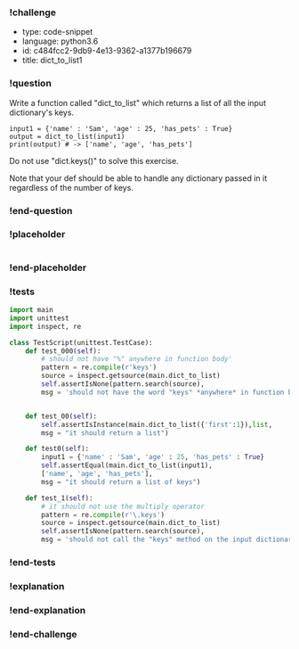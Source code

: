 ### !challenge

* type: code-snippet
* language: python3.6
* id: c484fcc2-9db9-4e13-9362-a1377b196679
* title: dict_to_list1

### !question

Write a function called "dict_to_list" which returns a list of all the input dictionary's keys.

```
input1 = {'name' : 'Sam', 'age' : 25, 'has_pets' : True}
output = dict_to_list(input1)
print(output) # -> ['name', 'age', 'has_pets']
```

Do not use "dict.keys()" to solve this exercise.

Note that your def should be able to handle any dictionary passed in it regardless of the number of keys.


### !end-question

### !placeholder

```python

```

### !end-placeholder

### !tests

```python
import main
import unittest
import inspect, re

class TestScript(unittest.TestCase):
    def test_000(self):
        # should not have "%" anywhere in function body'
        pattern = re.compile(r'keys')
        source = inspect.getsource(main.dict_to_list)
        self.assertIsNone(pattern.search(source),
        msg = 'should not have the word "keys" *anywhere* in function body')


    def test_00(self):
        self.assertIsInstance(main.dict_to_list({'first':1}),list,
        msg = "it should return a list")

    def test0(self):
        input1 = {'name' : 'Sam', 'age' : 25, 'has_pets' : True}
        self.assertEqual(main.dict_to_list(input1),
        ['name', 'age', 'has_pets'],
        msg = "it should return a list of keys")

    def test_1(self):
        # it should not use the multiply operator
        pattern = re.compile(r'\.keys')
        source = inspect.getsource(main.dict_to_list)
        self.assertIsNone(pattern.search(source),
        msg = 'should not call the "keys" method on the input dictionary in the function body')

```

### !end-tests

### !explanation

### !end-explanation

### !end-challenge
